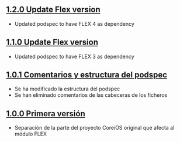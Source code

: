 ## [1.2.0 Update Flex version](https://github.com/SDOSLabs/SDOSFLEX/tree/v1.2.0)

- Updated podspec to have FLEX 4 as dependency

## [1.1.0 Update Flex version](https://github.com/SDOSLabs/SDOSFLEX/tree/v1.1.0)

- Updated podspec to have FLEX 3 as dependency

## [1.0.1 Comentarios y estructura del podspec](https://github.com/SDOSLabs/SDOSFLEX/tree/v1.0.1)

- Se ha modificado la estructura del podspec
- Se han eliminado comentarios de las cabeceras de los ficheros

## [1.0.0 Primera versión](https://github.com/SDOSLabs/SDOSFLEX/tree/v1.0.0)

- Separación de la parte del proyecto CoreiOS original que afecta al módulo FLEX
